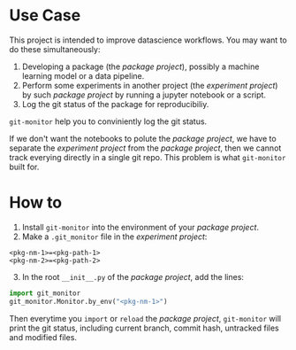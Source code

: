 # Use Case

This project is intended to improve datascience workflows. You may want to do these simultaneously:
1. Developing a package (the *package project*), possibly a machine learning model or a data pipeline.
2. Perform some experiments in another project (the *experiment project*) by such *package project* by running a jupyter notebook or a script.
3. Log the git status of the package for reproducibiliy.

`git-monitor` help you to conviniently log the git status.

If we don't want the notebooks to polute the *package project*, we have to separate the *experiment project* from the *package project*, then we cannot track everying directly in a single git repo. This problem is what `git-monitor` built for.

# How to

1. Install `git-monitor` into the environment of your *package project*.
2. Make a `.git_monitor` file in the *experiment project*:
```
<pkg-nm-1>=<pkg-path-1>
<pkg-nm-2>=<pkg-path-2>
```
3. In the root `__init__.py` of the *package project*, add the lines:
```python
import git_monitor
git_monitor.Monitor.by_env("<pkg-nm-1>")
```

Then everytime you `import` or `reload` the *package project*, `git-monitor` will print the git status, including current branch, commit hash, untracked files and modified files.